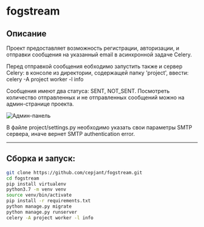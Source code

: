 # fogstream


## Описание

Проект предоставляет возможность регистрации, авторизации, и отправки сообщения на указанный email в асинхронной задаче Celery.

Перед отправкой сообщения еобходимо запустить также и сервер Celery:
в консоле из директории, содержащей папку 'project', ввести:
celery -A project worker -l info

Сообщения имеют два статуса: SENT, NOT_SENT. 
Посмотреть количество отправленных и не отправленных сообщений можно на админ-странице проекта.

![Админ-панель](https://i.imgur.com/BzMChSP.png "Админ-панель")

В файле project/settings.py необходимо указать свои параметры SMTP сервера, иначе вернет SMTP authentication error.

____

## Сборка и запуск:


```bash
git clone https://github.com/cepjant/fogstream.git
cd fogstream
pip install virtualenv
python3.7 -m venv venv
source venv/bin/activate
pip install -r requirements.txt
python manage.py migrate
python manage.py runserver
celery -A project worker -l info
```
